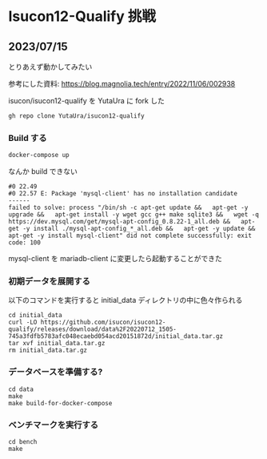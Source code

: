 # Isucon12-Qualify 挑戦

## 2023/07/15

とりあえず動かしてみたい

参考にした資料: https://blog.magnolia.tech/entry/2022/11/06/002938

isucon/isucon12-qualify を YutaUra に fork した

```bash
gh repo clone YutaUra/isucon12-qualify
```

### Build する

```bash
docker-compose up
```

なんか build できない

```
#0 22.49
#0 22.57 E: Package 'mysql-client' has no installation candidate
------
failed to solve: process "/bin/sh -c apt-get update &&   apt-get -y upgrade &&   apt-get install -y wget gcc g++ make sqlite3 &&   wget -q https://dev.mysql.com/get/mysql-apt-config_0.8.22-1_all.deb &&   apt-get -y install ./mysql-apt-config_*_all.deb &&   apt-get -y update &&   apt-get -y install mysql-client" did not complete successfully: exit code: 100
```

mysql-client を mariadb-client に変更したら起動することができた

### 初期データを展開する

以下のコマンドを実行すると initial_data ディレクトリの中に色々作られる

```
cd initial_data
curl -LO https://github.com/isucon/isucon12-qualify/releases/download/data%2F20220712_1505-745a3fdfb5783afc048ecaebd054acd20151872d/initial_data.tar.gz
tar xvf initial_data.tar.gz
rm initial_data.tar.gz
```

### データベースを準備する?

```
cd data
make
make build-for-docker-compose
```

### ベンチマークを実行する

```
cd bench
make
```
